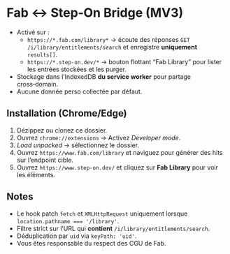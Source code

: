 # Fab ↔ Step‑On Bridge (MV3)

- Activé sur :
  - `https://*.fab.com/library*` → écoute des réponses `GET /i/library/entitlements/search` et enregistre **uniquement** `results[]`.
  - `https://*.step-on.dev/*` → bouton flottant “Fab Library” pour lister les entrées stockées et les purger.
- Stockage dans l’IndexedDB **du service worker** pour partage cross‑domain.
- Aucune donnée perso collectée par défaut.

## Installation (Chrome/Edge)
1. Dézippez ou clonez ce dossier.
2. Ouvrez `chrome://extensions` → Activez *Developer mode*.
3. *Load unpacked* → sélectionnez le dossier.
4. Ouvrez `https://www.fab.com/library` et naviguez pour générer des hits sur l’endpoint cible.
5. Ouvrez `https://www.step-on.dev/` et cliquez sur **Fab Library** pour voir les éléments.

## Notes
- Le hook patch `fetch` et `XMLHttpRequest` uniquement lorsque `location.pathname === '/library'`.
- Filtre strict sur l’URL qui **contient** `/i/library/entitlements/search`.
- Déduplication par `uid` via `keyPath: 'uid'`.
- Vous êtes responsable du respect des CGU de Fab.
